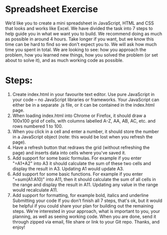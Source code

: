 # Spreadsheet Exercise

We’d like you to create a mini spreadsheet in JavaScript, HTML and CSS that looks and
works like Excel.
We have divided the task into 7 steps to help guide you in what we want you to build. We
recommend doing as much as possible in around 4 hours. Take longer if you want, but we
know this time can be hard to find so we don't expect you to. We will ask how much time
you spent in total.
We are looking to see: how you approach the problem, how you learned new things, how
you solved the problem (or set about to solve it), and as much working code as possible.

# Steps:
1. Create index.html in your favourite text editor. Use pure JavaScript in your code – no
JavaScript libraries or frameworks. Your JavaScript can either be in a separate .js file, or it
can be contained in the index.html page.
2. When loading index.html into Chrome or Firefox, it should draw a 100x100 grid of cells,
with columns labelled A-Z, AA, AB, AC, etc. and rows numbered 1 to 100.
3. When you click in a cell and enter a number, it should store the number in a JavaScript
object (note: this would be lost when you refresh the page).
4. Have a refresh button that redraws the grid (without refreshing the page) and inserts data
into cells where you've saved it.
5. Add support for some basic formulas. For example if you enter "=A1+A2" into A3 it
should calculate the sum of these two cells and display the result in A3. Updating A1 would
update A3.
6. Add support for some basic functions. For example if you enter "=sum(A1:A10)" into
A11, then it should calculate the sum of all cells in the range and display the result in
A11. Updating any value in the range would recalculate A11.
7. Add support for formatting, for example bold, italics and underline
Submitting your code
If you don’t finish all 7 steps, that's ok, but it would be helpful if you could share your plan
for building out the remaining steps. We're interested in your approach, what is important
to you, your planning, as well as seeing working code.
When you are done, send it through zipped via email, file share or link to your Git repo.
Thanks, and enjoy!